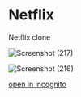 # Netflix
Netflix clone

![Screenshot (217)](https://github.com/0plaze0/Netflix/assets/110094101/264d3f69-0d03-4984-9cc1-4b9a7fe13c7e)

![Screenshot (216)](https://github.com/0plaze0/Netflix/assets/110094101/3b0d05bf-5e31-4674-a46a-251b4a55c01f)

[open in incognito](https://0plaze0.github.io/Netflix/)



